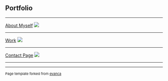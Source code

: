 ## Portfolio

---


[About Myself](/about_myself)
<img src="images/dummy_thumbnail.jpg?raw=true"/>

---
[Work](/work)
<img src="images/dummy_thumbnail.jpg?raw=true"/>

---
[Contact Page](/contact_info)
<img src="images/dummy_thumbnail.jpg?raw=true"/>

---






---
<p style="font-size:11px">Page template forked from <a href="https://github.com/evanca/quick-portfolio">evanca</a></p>
<!-- Remove above link if you don't want to attibute -->
